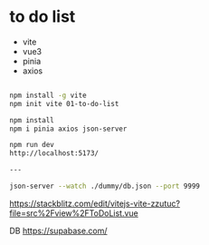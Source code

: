 # to do list

- vite
- vue3
- pinia
- axios

```bash

npm install -g vite
npm init vite 01-to-do-list

npm install
npm i pinia axios json-server

npm run dev
http://localhost:5173/

---

json-server --watch ./dummy/db.json --port 9999

```


https://stackblitz.com/edit/vitejs-vite-zzutuc?file=src%2Fview%2FToDoList.vue


DB
https://supabase.com/
